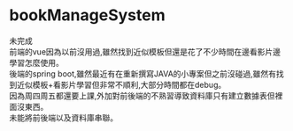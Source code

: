 # bookManageSystem
未完成  
前端的vue因為以前沒用過,雖然找到近似模板但還是花了不少時間在邊看影片邊學習怎麼使用。  
後端的spring boot,雖然最近有在重新撰寫JAVA的小專案但之前沒碰過,雖然有找到近似模板+看影片學習但非常不順利,大部分時間都在debug。  
因為周四周五都還要上課,外加對前後端的不熟習導致資料庫只有建立數據表但裡面沒東西。  
未能將前後端以及資料庫串聯。  
